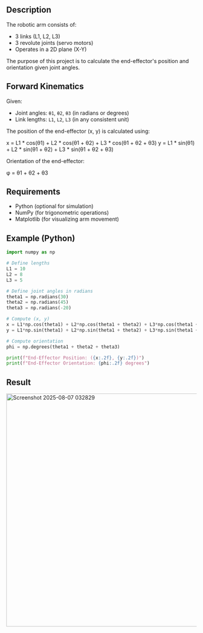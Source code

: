 
## Description

The robotic arm consists of:
- 3 links (L1, L2, L3)
- 3 revolute joints (servo motors)
- Operates in a 2D plane (X-Y)

The purpose of this project is to calculate the end-effector's position and orientation given joint angles.

## Forward Kinematics

Given:
- Joint angles: `θ1`, `θ2`, `θ3` (in radians or degrees)
- Link lengths: `L1`, `L2`, `L3` (in any consistent unit)

The position of the end-effector (x, y) is calculated using:

x = L1 * cos(θ1) + L2 * cos(θ1 + θ2) + L3 * cos(θ1 + θ2 + θ3)
y = L1 * sin(θ1) + L2 * sin(θ1 + θ2) + L3 * sin(θ1 + θ2 + θ3)

Orientation of the end-effector:

φ = θ1 + θ2 + θ3

## Requirements

- Python (optional for simulation)
- NumPy (for trigonometric operations)
- Matplotlib (for visualizing arm movement)

## Example (Python)

```python
import numpy as np

# Define lengths
L1 = 10
L2 = 8
L3 = 5

# Define joint angles in radians
theta1 = np.radians(30)
theta2 = np.radians(45)
theta3 = np.radians(-20)

# Compute (x, y)
x = L1*np.cos(theta1) + L2*np.cos(theta1 + theta2) + L3*np.cos(theta1 + theta2 + theta3)
y = L1*np.sin(theta1) + L2*np.sin(theta1 + theta2) + L3*np.sin(theta1 + theta2 + theta3)

# Compute orientation
phi = np.degrees(theta1 + theta2 + theta3)

print(f"End-Effector Position: ({x:.2f}, {y:.2f})")
print(f"End-Effector Orientation: {phi:.2f} degrees")
```
## Result

<img width="1849" height="615" alt="Screenshot 2025-08-07 032829" src="https://github.com/user-attachments/assets/d6c7fd16-7e25-40c2-98c0-066d396dc801" />
